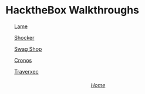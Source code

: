<head>
	<h1>HacktheBox Walkthroughs</h1>
</head>
<body>
	<ul><a href="">Lame</a></ul>
	<ul><a href="">Shocker</a></ul>
	<ul><a href="">Swag Shop</a></ul>
	<ul><a href="">Cronos</a></ul>
	<ul><a href="">Traverxec</a></ul>

</body>

<footer><h6><center><a href="README.md">Home</a></center></h6></footer>